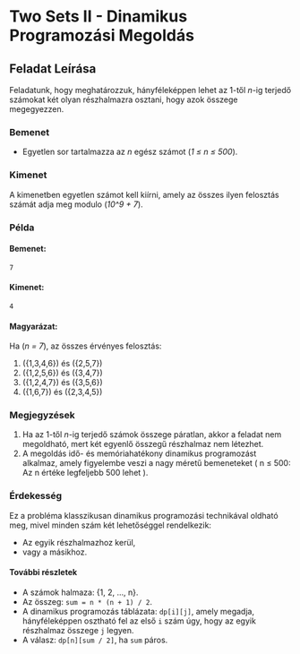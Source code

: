 # Two Sets II - Dinamikus Programozási Megoldás

## Feladat Leírása

Feladatunk, hogy meghatározzuk, hányféleképpen lehet az 1-től *n*-ig terjedő számokat két olyan részhalmazra osztani, hogy azok összege megegyezzen.

### Bemenet
- Egyetlen sor tartalmazza az *n* egész számot (*1 ≤ n ≤ 500*).

### Kimenet
A kimenetben egyetlen számot kell kiírni, amely az összes ilyen felosztás számát adja meg modulo (*10^9 + 7*).

### Példa

#### Bemenet:

`7`
#### Kimenet:

`4`


#### Magyarázat:
Ha (*n = 7*), az összes érvényes felosztás:
1. \(\{1,3,4,6\}\) és \(\{2,5,7\}\)
2. \(\{1,2,5,6\}\) és \(\{3,4,7\}\)
3. \(\{1,2,4,7\}\) és \(\{3,5,6\}\)
4. \(\{1,6,7\}\) és \(\{2,3,4,5\}\)

### Megjegyzések
1. Ha az 1-től *n*-ig terjedő számok összege páratlan, akkor a feladat nem megoldható, mert két egyenlő összegű részhalmaz nem létezhet.
2. A megoldás idő- és memóriahatékony dinamikus programozást alkalmaz, amely figyelembe veszi a nagy méretű bemeneteket ( n ≤ 500: Az n értéke legfeljebb 500 lehet ).


### Érdekesség
Ez a probléma klasszikusan dinamikus programozási technikával oldható meg, mivel minden szám két lehetőséggel rendelkezik:
- Az egyik részhalmazhoz kerül,
- vagy a másikhoz.

#### További részletek

- A számok halmaza: {1, 2, ..., n}.
- Az összeg: `sum = n * (n + 1) / 2`.
- A dinamikus programozás táblázata: `dp[i][j]`, amely megadja, hányféleképpen osztható fel az első `i` szám úgy, hogy az egyik részhalmaz összege `j` legyen.
- A válasz: `dp[n][sum / 2]`, ha `sum` páros.


